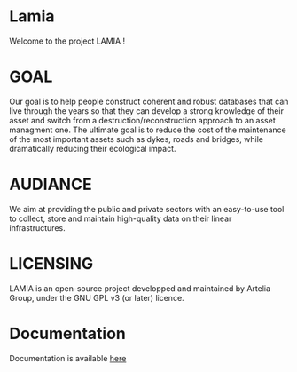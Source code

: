 # Lamia

Welcome to the project LAMIA !

# GOAL

Our goal is to help people construct coherent and robust databases that can live through the years so that they can develop a strong knowledge of their asset and switch from a destruction/reconstruction approach to an asset managment one. 
The ultimate goal is to reduce the cost of the maintenance of the most important assets such as dykes, roads and bridges, while dramatically reducing their ecological impact. 

# AUDIANCE
We aim at providing the public and private sectors with an easy-to-use tool to collect, store and maintain high-quality data on their linear infrastructures.  

# LICENSING 
LAMIA is an open-source project developped and maintained by Artelia Group, under the  GNU GPL v3 (or later) licence. 

# Documentation

Documentation is available  <a href="https://artelia.github.io/Lamia/doc/build/00_index.html">here</a>
